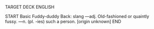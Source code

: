 TARGET DECK
ENGLISH

START
Basic
Fuddy-duddy
Back: slang —adj. Old-fashioned or quaintly fussy. —n. (pl. -ies) such a person. [origin unknown]
END
